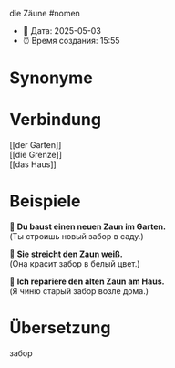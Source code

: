 die Zäune
#nomen
- 📍 Дата: 2025-05-03
- ⏰ Время создания: 15:55
# Synonyme

# Verbindung 
[[der Garten]]  
[[die Grenze]]  
[[das Haus]]
# Beispiele
🔹 **Du baust einen neuen Zaun im Garten.**  
(Ты строишь новый забор в саду.)

🔹 **Sie streicht den Zaun weiß.**  
(Она красит забор в белый цвет.)

🔹 **Ich repariere den alten Zaun am Haus.**  
(Я чиню старый забор возле дома.)
# Übersetzung
забор